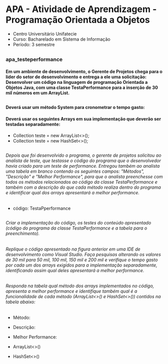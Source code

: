 # APA - Atividade de Aprendizagem - Programação Orientada a Objetos
- Centro Universitário Unifatecie 
- Curso: Bacharelado em Sistema de Informação
- Período: 3 semestre

##

### apa_testeperformance

#### Em um ambiente de desenvolvimento, o Gerente de Projetos chega para o líder do setor de desenvolvimento e entrega a ele uma solicitação: Desenvolver um código na linguagem de programação Orientada a Objetos Java, com uma classe TestaPerformance para a inserção de 30 mil números  em um ArrayList. 

## 

#### Deverá usar um método System para cronometrar o tempo gasto:
#### Deverá usar os seguintes Arrays em sua implementação que deverão ser testadas separadamente:

- Collection<Integer> teste = new ArrayList<>();
- Collection<Integer> teste = new HashSet<>();

## 

###### Depois que foi desenvolvido o programa, o gerente de projetos solicitou ao analista de teste, que testasse o código do programa que o desenvolvedor havia criado para um teste de performance. Entregou também ao analista uma tabela em branco contendo os seguintes campos: "Métodos", "Descrição" e "Melhor Performance", para que o analista preenchesse com todos os métodos relacionados ao código da classe TestaPerformance e também com a descrição do que cada método realiza dentro do programa e identificar qual dos arrays apresentará a melhor performance.

- código: TestaPperformance

## 

###### Criar a implementação do código, os testes do conteúdo apresentado (código do programa da classe TestaPerformance e a tabela para o preenchimento).

###### Replique o código apresentado na figura anterior em uma IDE de desenvolvimento como Visual Studio. Faça pesquisas alterando os valores de 30 mil para 50 mil, 100 mil, 150 mil e 200 mil e verifique o tempo gasto por cada um dos arrays exigidos para a implementação separadamente, identificando assim qual deles apresentará a melhor performance.

## 

###### Responda na tabela qual método dos arrays implementados no código, apresenta a melhor performance e identifique também qual é a funcionalidade de cada método (ArrayList<>() e HashSet<>())  contidos na tabela abaixo:


- Método:
- Descrição:
- Melhor Performance:


- ArrayList<>()

- HashSet<>()


